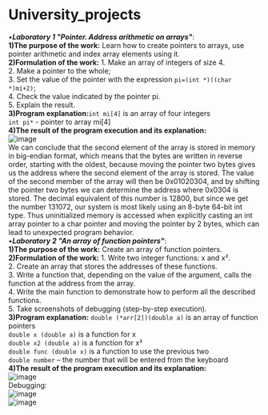 # University_projects
•***Laboratory 1 "Pointer. Address arithmetic on arrays"***:<br/>
**1)The purpose of the work:** Learn how to create pointers to arrays, use pointer arithmetic and index array elements using it.<br/>
**2)Formulation of the work:** 1. Make an array of integers of size 4.<br/>
2. Make a pointer to the whole;<br/>
3. Set the value of the pointer with the expression `pi=(int *)((char *)mi+2)`;<br/>
4. Check the value indicated by the pointer pi.<br/>
5. Explain the result.<br/>
**3)Program explanation:**`int mi[4]` is an array of four integers<br/>
`int pi*` - pointer to array mi[4]<br/>
**4)The result of the program execution and its explanation:**<br/>
![image](https://github.com/BohdanPatrin/University_projects/assets/127937644/243eea69-0977-4454-a99f-dba8f459394f) <br/>
We can conclude that the second element of the array is stored in memory in big-endian format, which means that the bytes are written in reverse order, starting with the oldest, because moving the pointer two bytes gives us the address where the second element of the array is stored. The value of the second member of the array will then be 0x01020304, and by shifting the pointer two bytes we can determine the address where 0x0304 is stored. The decimal equivalent of this number is 12800, but since we get the number 131072, our system is most likely using an 8-byte 64-bit int type. Thus uninitialized memory is accessed when explicitly casting an int array pointer to a char pointer and moving the pointer by 2 bytes, which can lead to unexpected program behavior.
<br/>
•***Laboratory 2 "An array of function pointers"***:<br/>
**1)The purpose of the work:** Create an array of function pointers.<br/>
**2)Formulation of the work:** 1. Write two integer functions: x and x².<br/>
2. Create an array that stores the addresses of these functions.<br/>
3. Write a function that, depending on the value of the argument, calls the function at the address from the array.<br/>
4. Write the main function to demonstrate how to perform all the described functions.<br/>
5. Take screenshots of debugging (step-by-step execution).<br/>
**3)Program explanation:** `double (*arr[2])(double a)` is an array of function pointers<br/>
`double x (double a)` is a function for x<br/>
`double x2 (double a)` is a function for x²<br/>
`double func (double x)` is a function to use the previous two<br/>
`double number` – the number that will be entered from the keyboard<br/>
**4)The result of the program execution and its explanation:** <br/>
![image](https://github.com/BohdanPatrin/University_projects/assets/127937644/3fc4eb61-12bb-4161-b1d2-4194ba6addf1) <br/>
Debugging: <br/>
![image](https://github.com/BohdanPatrin/University_projects/assets/127937644/105cf5fb-5851-4e09-ac4f-cc2619662e8b) <br/>
![image](https://github.com/BohdanPatrin/University_projects/assets/127937644/52cbd2e4-7694-4220-85a5-9176b3661c52) <br/>



